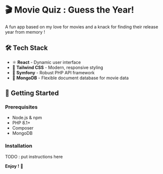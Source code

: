 # 🎬 Movie Quiz : Guess the Year!



A fun app based on my love for movies and a knack for finding their release year from memory !

## 🛠️ Tech Stack


- ⚛️ **React** - Dynamic user interface
- 🎨 **Tailwind CSS** - Modern, responsive styling
- 🎵 **Symfony** - Robust PHP API framework
- 🍃 **MongoDB** - Flexible document database for movie data


## 🎯 Getting Started


### Prerequisites
- Node.js & npm
- PHP 8.1+
- Composer
- MongoDB

### Installation

TODO : put instructions here



**Enjoy !** 🍿